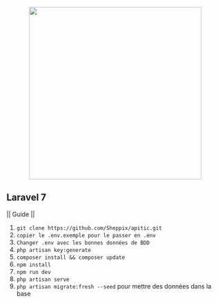 <p align="center"><img src="https://www.alloweb.org/annuaire-startups/wp-content/uploads/2018/02/apitic.jpg" width="400"></p>

## Laravel 7

|| Guide ||

1. `git clone https://github.com/Sheppix/apitic.git`
2. `copier le .env.exemple pour le passer en .env`
3. `Changer .env avec les bonnes données de BDD`
4. `php artisan key:generate`
5. `composer install && composer update`
6. `npm install`
7. `npm run dev`
8. `php artisan serve`
9. `php artisan migrate:fresh --seed` pour mettre des données dans la base
